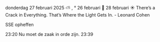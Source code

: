 ​
​

donderdag 27 februari 2025
⛅ , °
26 februari 📓 28 februari
☀️ There’s a Crack in Everything. That’s Where the Light Gets In. - Leonard Cohen

SSE opheffen

23:20 Nu moet de zaak in orde zijn. 
23:39